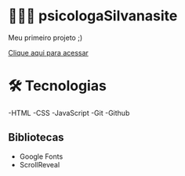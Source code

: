 # 👨🏼‍⚕️ psicologaSilvanasite
Meu primeiro projeto ;)

[Clique aqui para acessar](https://raquelsc05.github.io/psicologaSilvanasite/)

# 🛠️ Tecnologias

-HTML
-CSS
-JavaScript
-Git
-Github

## Bibliotecas
- Google Fonts
- ScrollReveal
